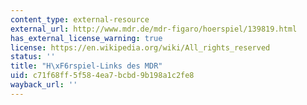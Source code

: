 ```yaml
---
content_type: external-resource
external_url: http://www.mdr.de/mdr-figaro/hoerspiel/139819.html
has_external_license_warning: true
license: https://en.wikipedia.org/wiki/All_rights_reserved
status: ''
title: "H\xF6rspiel-Links des MDR"
uid: c71f68ff-5f58-4ea7-bcbd-9b198a1c2fe8
wayback_url: ''
---
```

